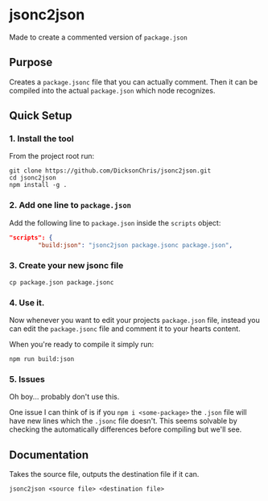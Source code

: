 # jsonc2json

Made to create a commented version of `package.json`

## Purpose

Creates a `package.jsonc` file that you can actually comment. Then it can be compiled into the actual `package.json` which node recognizes.


## Quick Setup

### 1. Install the tool

From the project root run:

```shell
git clone https://github.com/DicksonChris/jsonc2json.git
cd jsonc2json
npm install -g .
```

### 2. Add one line to `package.json`

Add the following line to `package.json` inside the `scripts` object:

```json
"scripts": {
        "build:json": "jsonc2json package.jsonc package.json",
```

### 3. Create your new jsonc file

```shell
cp package.json package.jsonc
```

### 4. Use it. 

Now whenever you want to edit your projects `package.json` file, instead you can edit the `package.jsonc` file and comment it to your hearts content.

When you're ready to compile it simply run:
```shell
npm run build:json
```

### 5. Issues

Oh boy... probably don't use this. 

One issue I can think of is if you `npm i <some-package>` the `.json` file will have new lines which the `.jsonc` file doesn't. This seems solvable by checking the automatically differences before compiling but we'll see.


## Documentation

Takes the source file, outputs the destination file if it can.

```shell
jsonc2json <source file> <destination file>
```
